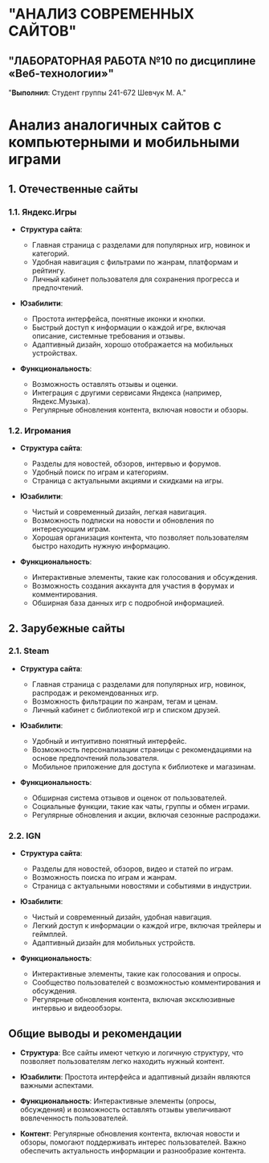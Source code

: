 # "АНАЛИЗ СОВРЕМЕННЫХ САЙТОВ"
## "ЛАБОРАТОРНАЯ РАБОТА №10 по дисциплине «Веб-технологии»"
"**Выполнил**: Студент группы 241-672 Шевчук М. А."



# Анализ аналогичных сайтов с компьютерными и мобильными играми

## 1. Отечественные сайты

### 1.1. Яндекс.Игры
- **Структура сайта**: 
  - Главная страница с разделами для популярных игр, новинок и категорий.
  - Удобная навигация с фильтрами по жанрам, платформам и рейтингу.
  - Личный кабинет пользователя для сохранения прогресса и предпочтений.

- **Юзабилити**:
  - Простота интерфейса, понятные иконки и кнопки.
  - Быстрый доступ к информации о каждой игре, включая описание, системные требования и отзывы.
  - Адаптивный дизайн, хорошо отображается на мобильных устройствах.

- **Функциональность**:
  - Возможность оставлять отзывы и оценки.
  - Интеграция с другими сервисами Яндекса (например, Яндекс.Музыка).
  - Регулярные обновления контента, включая новости и обзоры.

### 1.2. Игромания
- **Структура сайта**:
  - Разделы для новостей, обзоров, интервью и форумов.
  - Удобный поиск по играм и категориям.
  - Страница с актуальными акциями и скидками на игры.

- **Юзабилити**:
  - Чистый и современный дизайн, легкая навигация.
  - Возможность подписки на новости и обновления по интересующим играм.
  - Хорошая организация контента, что позволяет пользователям быстро находить нужную информацию.

- **Функциональность**:
  - Интерактивные элементы, такие как голосования и обсуждения.
  - Возможность создания аккаунта для участия в форумах и комментирования.
  - Обширная база данных игр с подробной информацией.

## 2. Зарубежные сайты

### 2.1. Steam
- **Структура сайта**:
  - Главная страница с разделами для популярных игр, новинок, распродаж и рекомендованных игр.
  - Возможность фильтрации по жанрам, тегам и ценам.
  - Личный кабинет с библиотекой игр и списком друзей.

- **Юзабилити**:
  - Удобный и интуитивно понятный интерфейс.
  - Возможность персонализации страницы с рекомендациями на основе предпочтений пользователя.
  - Мобильное приложение для доступа к библиотеке и магазинам.

- **Функциональность**:
  - Обширная система отзывов и оценок от пользователей.
  - Социальные функции, такие как чаты, группы и обмен играми.
  - Регулярные обновления и акции, включая сезонные распродажи.

### 2.2. IGN
- **Структура сайта**:
  - Разделы для новостей, обзоров, видео и статей по играм.
  - Возможность поиска по играм и жанрам.
  - Страница с актуальными новостями и событиями в индустрии.

- **Юзабилити**:
  - Чистый и современный дизайн, удобная навигация.
  - Легкий доступ к информации о каждой игре, включая трейлеры и геймплей.
  - Адаптивный дизайн для мобильных устройств.

- **Функциональность**:
  - Интерактивные элементы, такие как голосования и опросы.
  - Сообщество пользователей с возможностью комментирования и обсуждения.
  - Регулярные обновления контента, включая эксклюзивные интервью и видеообзоры.

## Общие выводы и рекомендации

- **Структура**: Все сайты имеют четкую и логичную структуру, что позволяет пользователям легко находить нужный контент.

- **Юзабилити**: Простота интерфейса и адаптивный дизайн являются важными аспектами.

- **Функциональность**: Интерактивные элементы (опросы, обсуждения) и возможность оставлять отзывы увеличивают вовлеченность пользователей.

- **Контент**: Регулярные обновления контента, включая новости и обзоры, помогают поддерживать интерес пользователей. Важно обеспечить актуальность информации и разнообразие контента.




